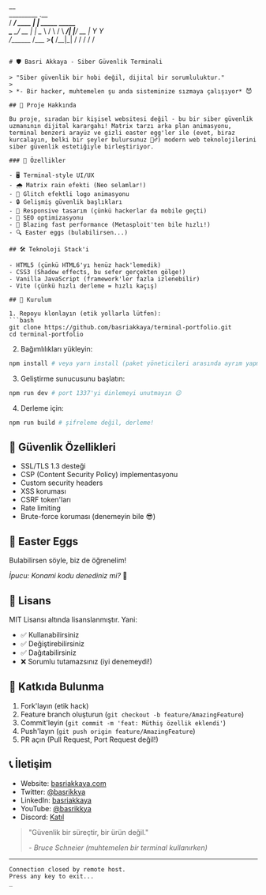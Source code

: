 __                    
  _________      .__                  
 /   _____/ ____ |  | _____    _____  
 \_____  \_/ __ \|  | \__  \  /     \ 
 /        \  ___/|  |__/ __ \|  Y Y  \
/_______  /\___  >____(____  /__|_|  /
        \/     \/          \/      \/
```

# 🛡️ Basri Akkaya - Siber Güvenlik Terminali

> "Siber güvenlik bir hobi değil, dijital bir sorumluluktur." 
> 
> *- Bir hacker, muhtemelen şu anda sisteminize sızmaya çalışıyor* 😈

## 🔐 Proje Hakkında

Bu proje, sıradan bir kişisel websitesi değil - bu bir siber güvenlik uzmanının dijital karargahı! Matrix tarzı arka plan animasyonu, terminal benzeri arayüz ve gizli easter egg'ler ile (evet, biraz kurcalayın, belki bir şeyler bulursunuz 🕵️‍♂️) modern web teknolojilerini siber güvenlik estetiğiyle birleştiriyor.

### 🦾 Özellikler

- 🖥️ Terminal-style UI/UX
- 🌧️ Matrix rain efekti (Neo selamlar!)
- 👾 Glitch efektli logo animasyonu
- 🔒 Gelişmiş güvenlik başlıkları
- 📱 Responsive tasarım (çünkü hackerlar da mobile geçti)
- 🎯 SEO optimizasyonu
- 🚀 Blazing fast performance (Metasploit'ten bile hızlı!)
- 🔍 Easter eggs (bulabilirsen...)

## 🛠️ Teknoloji Stack'i

- HTML5 (çünkü HTML6'yı henüz hack'lemedik)
- CSS3 (Shadow effects, bu sefer gerçekten gölge!)
- Vanilla JavaScript (framework'ler fazla izlenebilir)
- Vite (çünkü hızlı derleme = hızlı kaçış)

## 🚀 Kurulum

1. Repoyu klonlayın (etik yollarla lütfen):
```bash
git clone https://github.com/basriakkaya/terminal-portfolio.git
cd terminal-portfolio
```

2. Bağımlılıkları yükleyin:
```bash
npm install # veya yarn install (paket yöneticileri arasında ayrım yapmayız)
```

3. Geliştirme sunucusunu başlatın:
```bash
npm run dev # port 1337'yi dinlemeyi unutmayın 😉
```

4. Derleme için:
```bash
npm run build # şifreleme değil, derleme!
```

## 🔐 Güvenlik Özellikleri

- SSL/TLS 1.3 desteği
- CSP (Content Security Policy) implementasyonu
- Custom security headers
- XSS koruması
- CSRF token'ları
- Rate limiting
- Brute-force koruması (denemeyin bile 😎)

## 🎯 Easter Eggs

Bulabilirsen söyle, biz de öğrenelim! 

*İpucu: Konami kodu denediniz mi?* 👾

## 📜 Lisans

MIT Lisansı altında lisanslanmıştır. Yani:
- ✅ Kullanabilirsiniz
- ✅ Değiştirebilirsiniz
- ✅ Dağıtabilirsiniz
- ❌ Sorumlu tutamazsınız (iyi denemeydi!)

## 🤝 Katkıda Bulunma

1. Fork'layın (etik hack)
2. Feature branch oluşturun (`git checkout -b feature/AmazingFeature`)
3. Commit'leyin (`git commit -m 'feat: Müthiş özellik eklendi'`)
4. Push'layın (`git push origin feature/AmazingFeature`)
5. PR açın (Pull Request, Port Request değil!)

## 📞 İletişim

- Website: [basriakkaya.com](https://basriakkaya.com)
- Twitter: [@basrikkya](https://twitter.com/basrikkya)
- LinkedIn: [basriakkaya](https://linkedin.com/in/basriakkaya)
- YouTube: [@basrikkya](https://www.youtube.com/@basrikkya)
- Discord: [Katıl](https://discord.gg/QNCkRy4hBw)

> "Güvenlik bir süreçtir, bir ürün değil."
> 
> *- Bruce Schneier (muhtemelen bir terminal kullanırken)*

---

```ascii
Connection closed by remote host.
Press any key to exit...
_
``` 